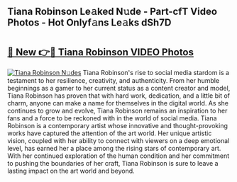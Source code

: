 ## Tiana Robinson Le𝚊ked N𝚞de - Part-cfT Video Photos - Hot Onlyf𝚊ns Le𝚊ks dSh7D

# <h2><a href="http://ac39252.deff.icu/?id=Tiana+Robinson">🔗 New 👉🔴 Tiana Robinson VIDEO Photos</a></h2>

[![Tiana Robinson N𝚞des](https://i.imgur.com/rIISA9y.gif)](http://ac39252.deff.icu/?id=Tiana+Robinson)
Tiana Robinson's rise to social media stardom is a testament to her resilience, creativity, and authenticity. From her humble beginnings as a gamer to her current status as a content creator and model, Tiana Robinson has proven that with hard work, dedication, and a little bit of charm, anyone can make a name for themselves in the digital world. As she continues to grow and evolve, Tiana Robinson remains an inspiration to her fans and a force to be reckoned with in the world of social media. Tiana Robinson is a contemporary artist whose innovative and thought-provoking works have captured the attention of the art world. Her unique artistic vision, coupled with her ability to connect with viewers on a deep emotional level, has earned her a place among the rising stars of contemporary art. With her continued exploration of the human condition and her commitment to pushing the boundaries of her craft, Tiana Robinson is sure to leave a lasting impact on the art world and beyond.
